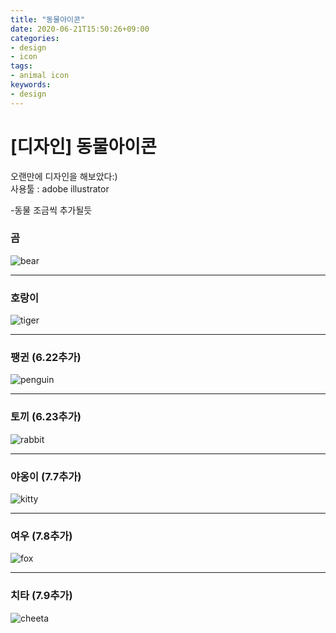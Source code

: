 ```yaml
---
title: "동물아이콘"
date: 2020-06-21T15:50:26+09:00
categories:
- design
- icon
tags:
- animal icon
keywords:
- design
---
```


<!--more-->
# [디자인] 동물아이콘


오랜만에 디자인을 해보았다:)   
사용툴 : adobe illustrator


-동물 조금씩 추가될듯



 ### 곰
![bear](https://user-images.githubusercontent.com/28701069/85218972-9dce3200-b3da-11ea-9f13-f4ccc3154357.png)

------------------

 ### 호랑이
![tiger](https://user-images.githubusercontent.com/28701069/85218973-9eff5f00-b3da-11ea-8b1e-919af576b445.png)

------------------

### 팽귄 (6.22추가)
![penguin](https://user-images.githubusercontent.com/28701069/85279422-59699180-b4c1-11ea-880d-d41efa67e1b5.png)


------------------

### 토끼 (6.23추가)   
![rabbit](https://user-images.githubusercontent.com/28701069/85385584-71065000-b57d-11ea-8b8a-610c6b4d9c97.png)


------------------

### 야옹이 (7.7추가)   
![kitty](https://user-images.githubusercontent.com/28701069/86769714-88b7fb00-c08a-11ea-90fa-ab7f673c6a66.png)

------------------

### 여우 (7.8추가)  
![fox](https://user-images.githubusercontent.com/28701069/86911221-ea916700-c155-11ea-849c-04289e8dbd99.png)

------------------

### 치타 (7.9추가)  
![cheeta](https://user-images.githubusercontent.com/28701069/87035427-47f3e980-c224-11ea-9ae3-cfd513a36a1c.png)
